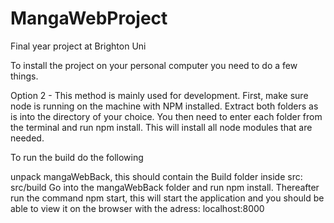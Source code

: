 # MangaWebProject
Final year project at Brighton Uni

To install the project on your personal computer you need to do a few things. 




Option 2 - This method is mainly used for development. 
First, make sure node is running on the machine with NPM installed. 
Extract both folders as is into the directory of your choice. 
You then need to enter each folder from the terminal and run npm install. This will install all node modules that are needed. 

To run the build do the following

unpack mangaWebBack, this should contain the Build folder inside src: src/build
Go into the mangaWebBack folder and run npm install. 
Thereafter run the command npm start, this will start the application and you should be able to view it on the browser with the adress: localhost:8000
